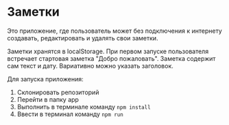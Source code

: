 # Заметки
Это приложение, где пользователь может без подключения к интернету создавать, редактировать и удалять свои заметки.

Заметки хранятся в localStorage.
При первом запуске пользователя встречает стартовая заметка "Добро пожаловать".
Заметка содержит сам текст и дату. Вариативно можно указать заголовок. 

Для запуска приложения:
1. Склонировать репозиторий
2. Перейти в папку app
3. Выполнить в терминале команду `npm install`
4. Ввести в терминал команду `npm run`